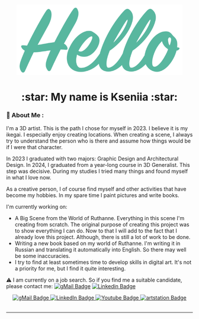 <div align="center">
 <img src="https://github.com/AlfBerht/AlfBerht/blob/main/Hello/08.png" width="450px"/>
   
 <h1><div align="center">
  :star: My name is Kseniia :star:
 </h1></div>

### :jigsaw: About Me :

<div>
 I'm a 3D artist. This is the path I chose for myself in 2023. I believe it is my ikegai.
 I especially enjoy creating locations. When creating a scene, I always try to understand the person who is there and assume how things would be if I were that character.
 
 In 2023 I graduated with two majors: Graphic Design and Architectural Design.
 In 2024, I graduated from a year-long course in 3D Generalist. This step was decisive. During my studies I tried many things and found myself in what I love now.
 
 As a creative person, I of course find myself and other activities that have become my hobbies. In my spare time I paint pictures and write books.
 
 I'm currently working on:
 - A Big Scene from the World of Ruthanne. Everything in this scene I'm creating from scratch. The original purpose of creating this project was to show everything I can do. Now to that I will add to the fact that I already love this project. Although, there is still a lot of work to be done.
 - Writing a new book based on my world of Ruthanne. I'm writing it in Russian and translating it automatically into English. So there may well be some inaccuracies.
 - I try to find at least sometimes time to develop skills in digital art. It's not a priority for me, but I find it quite interesting.

:warning: I am currently on a job search. So if you find me a suitable candidate, please contact me: [![gMail Badge](https://img.shields.io/badge/-Gmail-red?style=flat&logo=gmail&logoColor=white)](href="mailto:alfberht@gmail.com") [![Linkedin Badge](https://img.shields.io/badge/-Linkedin-blue?style=flat&logo=Linkedin&logoColor=white)](https://www.linkedin.com/in/alfberht/) </div>

<div align="center">
 <a href="mailto:alfberht@gmail.com">
  <img src="https://img.shields.io/badge/gMail-red?style=for-the-badge&logo=gmail&logoColor=white" alt="gMail Badge"/>
 </a>
 <a href="https://www.linkedin.com/in/alfberht/">
  <img src="https://img.shields.io/badge/LinkedIn-blue?style=for-the-badge&logo=linkedin&logoColor=white" alt="LinkedIn Badge"/>
 </a>
 <a href="https://www.youtube.com/playlist?list=PL5t-oG0fyTFpw8Nwdy6QA4YbA6WEMsOgF">
  <img src="https://img.shields.io/badge/YouTube-red?style=for-the-badge&logo=youtube&logoColor=white" alt="Youtube Badge"/>
 </a>
  </a>
 <a href="https://alfberht.artstation.com/">
  <img src="https://img.shields.io/badge/ArtStation-blue?style=for-the-badge&logo=artstation&logoColor=white" alt="artstation Badge"/>
 </a><br />

<img src="https://komarev.com/ghpvc/?username=AlfBerht&style=flat-square&color=blue" alt=""/>
</div>

---

